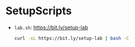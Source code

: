 # SetupScripts
- `lab.sh`: https://bit.ly/setup-lab
  
  ```bash
  curl -sL https://bit.ly/setup-lab | bash -C
  ```
